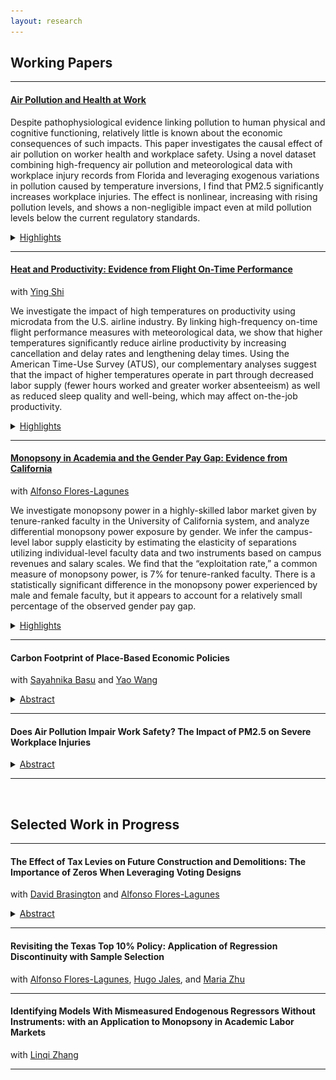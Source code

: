 ```yaml
---
layout: research
---
```



## Working Papers

---------------------------------------------------------------------------------------------

#### [Air Pollution and Health at Work](https://yuzhanhan.github.io/Research-Git/Papers/FL_Air_Pollution_Work_Safety.pdf)

Despite pathophysiological evidence linking pollution to human physical and cognitive functioning, relatively little is known about the economic consequences of such impacts. This paper investigates the causal effect of air pollution on worker health and workplace safety. Using a novel dataset combining high-frequency air pollution and meteorological data with workplace injury records from Florida and leveraging exogenous variations in pollution caused by temperature inversions, I find that PM2.5 significantly increases workplace injuries. The effect is nonlinear, increasing with rising pollution levels, and shows a non-negligible impact even at mild pollution levels below the current regulatory standards.

<details>
	<summary><u>Highlights</u></summary>
	  <ul>
	    <li>The estimated effects of PM2.5 exhibit a non-linear pattern, with the impact increasing with rising pollution levels. A one-unit increase in PM2.5 at 12 micrograms per cubic meter is estimated to increase workplace injuries by 2%, while the effect is significantly greater for PM2.5 at 30 micrograms per cubic meter, to be approximately 21%.</li>
	    <li>I find no evidence of lagged or cumulative impacts, indicating that the estimated effects are primarily driven by acute exposure.</li>
	    <li>Supplementary analyses show that PM2.5 and ozone are more strongly associated with injuries resulting from cognitive-related issues, such as falls, slips, cuts, and being caught in machinery, rather than with injuries from other causes. </li>
	  </ul>
	<div class="figure-container">
	    <figure>
	      <img src="assets/img/paper1_f2.png" alt="">
	      <figcaption></figcaption>
	    </figure>
	    <figure>
	      <img src="assets/img/paper1_f1.png" alt="">
	      <figcaption></figcaption>
	    </figure>
  </div>
</details>



<!-- <span style="color: #31574a"> \#Environment \#Labor \#AirPollution \#WorkSafety \#Bounds </span> -->


---------------------------------------------------------------------------------------------


#### [Heat and Productivity: Evidence from Flight On-Time Performance](https://yuzhanhan.github.io/Research-Git/Papers/Heat_and_Productivity.pdf) 
with [Ying Shi](https://sites.google.com/site/yingandshi/home)

We investigate the impact of high temperatures on productivity using microdata from the U.S. airline industry. By linking high-frequency on-time flight performance measures with meteorological data, we show that higher temperatures significantly reduce airline productivity by increasing cancellation and delay rates and lengthening delay times. Using the American Time-Use Survey (ATUS), our complementary analyses suggest that the impact of higher temperatures operate in part through decreased labor supply (fewer hours worked and greater worker absenteeism) as well as reduced sleep quality and well-being, which may affect on-the-job productivity.
<details>
	<summary><u>Highlights</u></summary>
	  <ul>
	    <li>We find that flights operating during days where temperatures are greater than 35 degrees Celsius are 30% more likely to be cancelled, 13% more likely to involve a late departure, and experience 21% longer delay time conditional on late departure.</li>
	    <li>An additional hour of heat exposure during the day is estimated to increase the departure delay rate and delay time later in the same day by 4% and 3%, respectively.</li>
	    <li>The heat's impacts are decreasing in airport size, with nonhub airports more negatively affected than large and medium hub airports.</li>
	    <li>We provide suggestive evidence on the mechanisms behind these estimates: a) Heat reduces hours worked (by 1.2-1.4 hours for transportation workers) and increases absenteeism; b) Heat exposure decreases workers’ sleep time and increases the probability of experiencing sleeplessness; c) The mechanism of sleep quality does not meaningfully influence workers’ labor supply. </li>
	  </ul>
	<div class="figure-container">
	    <figure>
	      <img src="assets/img/paper2_f1.png" alt="">
	      <figcaption></figcaption>
	    </figure>
	    <figure>
	      <img src="assets/img/paper2_f2.png" alt="">
	      <figcaption></figcaption>
	    </figure>
  </div>
	 
</details>

<!-- <span style="color: #31574a"> \#Environment \#Labor \#Heat \#Productivity </span> -->


---------------------------------------------------------------------------------------------

#### [Monopsony in Academia and the Gender Pay Gap: Evidence from California](https://yuzhanhan.github.io/Research-Git/Papers/Monopsony_in_Academia.pdf) 
with [Alfonso Flores-Lagunes](https://aflores-lagunes.weebly.com)

We investigate monopsony power in a highly-skilled labor market given by tenure-ranked faculty in the University of California system, and analyze differential monopsony power exposure by gender. We infer the campus-level labor supply elasticity by estimating the elasticity of separations utilizing individual-level faculty data and two instruments based on campus revenues and salary scales. We find that the “exploitation rate,” a common measure of monopsony power, is 7% for tenure-ranked faculty. There is a statistically significant difference in the monopsony power experienced by male and female faculty, but it appears to account for a relatively small percentage of the observed gender pay gap.

<!-- #### Monopsony in Academia and the Gender Pay Gap: Evidence from California *(with [Alfonso Flores-Lagunes](https://aflores-lagunes.weebly.com))*   -->

<details>
	<summary><u>Highlights</u></summary>
	<ul>
		<li>We find evidence that monopsony exists in the UC labor market for tenure-ranked faculty: the exploitation rate is robustly estimated at 7%.</li>
		<li>While we do not find statistically significant differences in the exposure to monopsony power across faculty groups, such as tenured/non-tenured and U.S./foreign born, we do find heterogeneity in the monopsony power across campuses, which could be related to their location.</li>
		<li>Male and female faculty members experience a statistically different level of monopsony power: on average, female faculty face a 1.3 pp (percentage point) higher exploitation rate relative to male faculty. This difference is driven by those faculty born in the U.S., among whom females experience a 2 pp higher level of monopsony power.</li>
		<li>The differential exposure to monopsony power would represent relatively little (8 to 12%) of the observed gender pay gap in the UC system. We conjecture that this is the result of the institutional setting we examine: campuses with salary transparency and public pay scales.</li>
	</ul>
	
</details>

<!-- <span style="color: #31574a"> \#Monopsony \#GenderPayGap \#Academia \#LaborMarket </span>   -->

---------------------------------------------------------------------------------------------

#### Carbon Footprint of Place-Based Economic Policies 
with [Sayahnika Basu](https://www.sayahnika.com) and [Yao Wang](https://www.yaowang.info) 
<details>
	<summary><u>Abstract</u></summary>
	We assess the environmental impact of Special Economic Zones (SEZs), a place-based policy aimed at promoting economic development in India. Specifically, we examine the unintended effects of the policy on firms' energy consumption and carbon emissions. Using extensive firm-level data and a spatial RD-DiD design, we find that SEZs result in a significant 30% reduction in firms' carbon emissions, primarily driven by a shift from conventional energy to lower-carbon renewable alternatives. Heterogeneity analysis reveals that this substantial decline is largely driven by larger firms and those in regions with better access to cleaner energy.
</details>
<!-- <span style="color: #31574a"> \#Environment \#CarbonEmission \#EnergyConsumption \#SustainableDevelopment </span>   -->

---------------------------------------------------------------------------------------------

<!-- #### [Does Air Pollution Impair Work Safety? The Impact of PM2.5 on Severe Workplace Injuries](https://yuzhanhan.github.io/Job-Market/Papers/JMP_ZhanhanYu.pdf) (Job Market Paper)   -->
#### Does Air Pollution Impair Work Safety? The Impact of PM2.5 on Severe Workplace Injuries 


<details>
	<summary><u>Abstract</u></summary>
	I study the causal effect of air pollution on workplace safety in the U.S. using novel administrative data on severe workplace injuries. Air pollution, especially PM2.5, has been found to adversely impact human cognitive abilities and thus affect workplace safety via biological channels. Due to the endogeneity of air pollution, credibly pinning down its causal effect generally requires valid instruments. I test the validity of commonly-used IVs and provide statistical evidence that they are invalid for the workplace accident outcome. Leveraging partial identification methods that rely on weaker assumptions, I find evidence that air pollution increases workplace accidents. However, the estimated bounds suggest that the effect can be much smaller compared to what is typically found when adopting invalid IVs.
</details>

<!-- <span style="color: #31574a"> \#Environment \#Labor \#AirPollution \#WorkSafety \#Bounds </span> -->

---------------------------------------------------------------------------------------------

&nbsp;


## Selected Work in Progress


---------------------------------------------------------------------------------------------

#### The Effect of Tax Levies on Future Construction and Demolitions: The Importance of Zeros When Leveraging Voting Designs
with [David Brasington](https://business.uc.edu/faculty-and-research/departments/economics/faculty/david-brasington.html) and [Alfonso Flores-Lagunes](https://aflores-lagunes.weebly.com)

<details>
	<summary><u>Abstract</u></summary>
	We investigate the effects of tax levies on future construction and demolitions. To estimate the effects, we leverage the voting that has taken place when a local government considers imposing the tax levies in a regression discontinuity design. Importantly we show that the results change dramatically based on whether one takes into account the incidence on zeros — localities where no construction or demolition took place — at the voting threshold. Furthermore, statistically accounting for these zeroes allows to disentangle two distinct effects that tax levies have: on the probability of observing non-zero construction or demolition, and on their conditional amount. Our results indicate that tax levies positively affect the amount of new construction. Estimates that do not account for the presence of zeros in the outcomes often have the opposite sign and are sometimes statistically significant.
</details>
<!-- <span style="color: #31574a"> \#RDD \#Selection </span> -->

---------------------------------------------------------------------------------------------

#### Revisiting the Texas Top 10% Policy: Application of Regression Discontinuity with Sample Selection
with [Alfonso Flores-Lagunes](https://aflores-lagunes.weebly.com), [Hugo Jales](https://sites.google.com/site/hugoborgesjales/home), and [Maria Zhu](http://www.mariazhu.com) 

<!-- <span style="color: #31574a"> \#RDD \#Selection \#Education </span> -->

---------------------------------------------------------------------------------------------

#### Identifying Models With Mismeasured Endogenous Regressors Without Instruments: with an Application to Monopsony in Academic Labor Markets 
with [Linqi Zhang](https://zhanglinqi.github.io)

<!-- <span style="color: #31574a"> \#RDD \#Selection \#Education </span> -->

---------------------------------------------------------------------------------------------



<!-- [Back](./) -->
